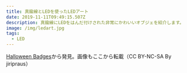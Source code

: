 ```yaml
---
title: 真鍮線とLEDを使ったLEDアート
date: 2019-11-11T09:49:15.507Z
description: 真鍮線にLEDをはんだ付けされた非常にかわいいオブジェを紹介します。
image: /img/ledart.jpg
tags:
  - LED
---
```

[Halloween Badges](https://www.instructables.com/id/Halloween-Badges/)から発見。画像もここから転載（CC BY-NC-SA By jiripraus）
